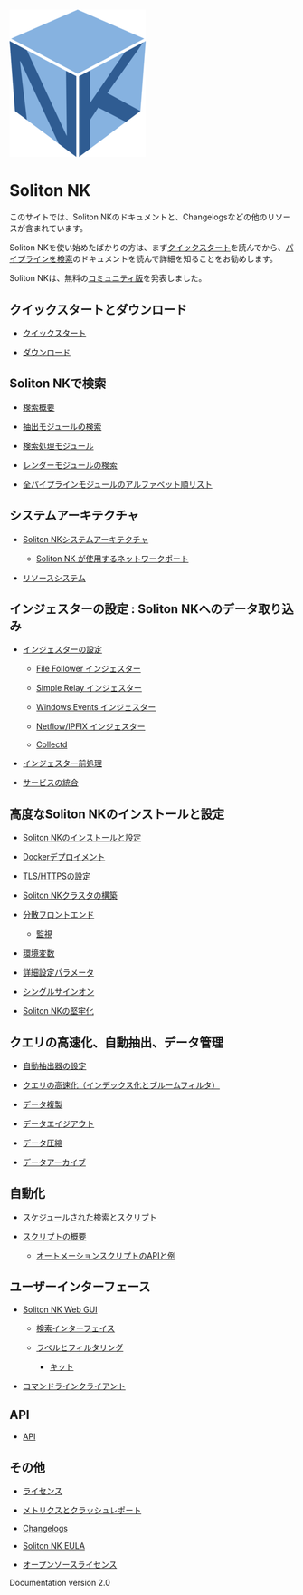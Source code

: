 # 

![](logo-name.png)

# Soliton NK

このサイトでは、Soliton NKのドキュメントと、Changelogsなどの他のリソースが含まれています。

Soliton NKを使い始めたばかりの方は、まず[クイックスタート](quickstart/quickstart.md)を読んでから、[パイプラインを検索](search/search.md)のドキュメントを読んで詳細を知ることをお勧めします。

Soliton NKは、無料の[コミュニティ版](https://www.gravwell.io/download)を発表しました。

## クイックスタートとダウンロード

  * [クイックスタート](quickstart/quickstart.md)

  * [ダウンロード](quickstart/downloads.md)

## Soliton NKで検索

  * [検索概要](search/search.md)

  * [抽出モジュールの検索](search/extractionmodules.md)

  * [検索処理モジュール](search/processingmodules.md)

  * [レンダーモジュールの検索](search/rendermodules.md)

  * [全パイプラインモジュールのアルファベット順リスト](search/complete-module-list.md)

## システムアーキテクチャ

  * [Soliton NKシステムアーキテクチャ](architecture/architecture.md)

    * [Soliton NK が使用するネットワークポート](configuration/networking.md)


  * [リソースシステム](resources/resources.md)

## インジェスターの設定 : Soliton NKへのデータ取り込み

  * [インジェスターの設定](ingesters/ingesters.md)

    * [File Follower インジェスター](ingesters/file_follow.md)

    * [Simple Relay インジェスター](ingesters/simple_relay.md)
    
    * [Windows Events インジェスター](ingesters/ingesters.md#Windows_Event_Service)

    * [Netflow/IPFIX インジェスター](ingesters/ingesters.md#Netflow_Ingester)

    * [Collectd](ingesters/ingesters.md#collectd_Ingester)

  * [インジェスター前処理](ingesters/preprocessors/preprocessors.md)

  * [サービスの統合](ingesters/integrations.md)

## 高度なSoliton NKのインストールと設定

  * [Soliton NKのインストールと設定](configuration/configuration.md)

  * [Dockerデプロイメント](configuration/docker.md)

  * [TLS/HTTPSの設定](configuration/certificates.md)

  * [Soliton NKクラスタの構築](distributed/cluster.md)

  * [分散フロントエンド](distributed/frontend.md)

    * [監視](distributed/overwatch.md)


  * [環境変数](configuration/environment-variables.md)

  * [詳細設定パラメータ](configuration/parameters.md)

  * [シングルサインオン](configuration/sso.md)

  * [Soliton NKの堅牢化](configuration/hardening.md)

## クエリの高速化、自動抽出、データ管理
  
  * [自動抽出器の設定](configuration/autoextractors.md)
  
  * [クエリの高速化（インデックス化とブルームフィルタ）](configuration/accelerators.md)

  * [データ複製](configuration/replication.md)

  * [データエイジアウト](configuration/ageout.md)

  * [データ圧縮](configuration/compression.md)

  * [データアーカイブ](configuration/archive.md)

## 自動化

  * [スケジュールされた検索とスクリプト](scripting/scheduledsearch.md)

  * [スクリプトの概要](scripting/scripting.md)

    * [オートメーションスクリプトのAPIと例](scripting/scriptingsearch.md)

## ユーザーインターフェース

  * [Soliton NK Web GUI](gui/gui.md)

    * [検索インターフェイス](gui/queries/queries.md)

    * [ラベルとフィルタリング](gui/labels/labels.md)

		* [キット](kits/kits.md)

  * [コマンドラインクライアント](cli/cli.md)

## API

  * [API](api/api.md)

## その他

  * [ライセンス](license/license.md)

  * [メトリクスとクラッシュレポート](metrics.md)

  * [Changelogs](changelog/list.md)

  * [Soliton NK EULA](eula.md)

  * [オープンソースライセンス](open_source.md)

Documentation version 2.0

